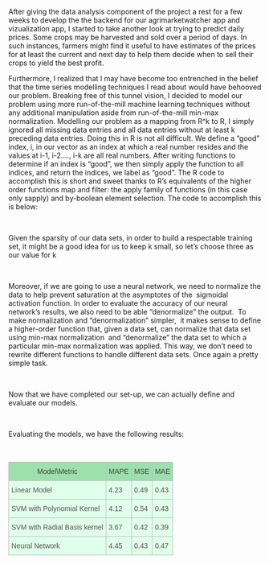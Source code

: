 
After giving the data analysis component of the project a rest for a few weeks to develop the the backend for our agrimarketwatcher app and vizualization app, I started to take another look at trying to predict daily prices. Some crops may be harvested and sold over a period of days. In such instances, farmers might find it useful to have estimates of the prices for at least the current and next day to help them decide when to sell their crops to yield the best profit.

Furthermore, I realized that I may have become too entrenched in the belief that the time series modelling techniques I read about would have behooved our problem. Breaking free of this tunnel vision, I decided to model our problem using more run-of-the-mill machine learning techniques without any additional manipulation aside from run-of-the-mill min-max normalization. Modelling our problem as a mapping from R^k to R, I simply ignored all missing data entries and all data entries without at least k preceding data entries. Doing this in R is not all difficult. We define a “good” index, i, in our vector as an index at which a real number resides and the values at i-1, i-2…., i-k are all real numbers. After writing functions to determine if an index is “good”, we then simply apply the function to all indices, and return the indices, we label as “good”. The R code to accomplish this is short and sweet thanks to R’s equivalents of the higher order functions map and filter: the apply family of functions (in this case only sapply) and by-boolean element selection. The code to accomplish this is below:

<div class="gist-for-robots"><script src="http://gist.github.com/9b13a9c99bf521c59dbd.js"></script></div> 

Given the sparsity of our data sets, in order to build a respectable training set, it might be a good idea for us to keep k small, so let’s choose three as our value for k

<div class="gist-for-robots"><script src="http://gist.github.com/93477a1cecc762be6cdd.js"></script></div> 

Moreover, if we are going to use a neural network, we need to normalize the data to help prevent saturation at the asymptotes of the  sigmoidal activation function. In order to evaluate the accuracy of our neural network’s results, we also need to be able “denormalize” the output.  To make normalization and “denormalization” simpler,  it makes sense to define a higher-order function that, given a data set, can normalize that data set using min-max normalization  and “denormalize” the data set to which a particular min-max normalization was applied. This way, we don’t need to rewrite different functions to handle different data sets. Once again a pretty simple task.

<div class="gist-for-robots"><script src="http://gist.github.com/b602ecdca8e3264afca4.js"></script></div> 

Now that we have completed our set-up, we can actually define and evaluate our models.

<div class="gist-for-robots"><script src="http://gist.github.com/ec9d222486e1f3887b19.js"></script></div> 

Evaluating the models, we have the following results:

 

<style type="text/css">
.tg  {border-collapse:collapse;border-spacing:0;border-color:#bbb;}
.tg td{font-family:Arial, sans-serif;font-size:14px;padding:10px 5px;border-style:solid;border-width:1px;overflow:hidden;word-break:normal;border-color:#bbb;color:#594F4F;background-color:#E0FFEB;}
.tg th{font-family:Arial, sans-serif;font-size:14px;font-weight:normal;padding:10px 5px;border-style:solid;border-width:1px;overflow:hidden;word-break:normal;border-color:#bbb;color:#493F3F;background-color:#9DE0AD;}
</style><table class="tg"><tbody><tr><th class="tg-031e">Model\Metric</th><th class="tg-031e">MAPE</th><th class="tg-031e">MSE</th><th class="tg-031e">MAE</th></tr><tr><td class="tg-031e">Linear Model</td><td class="tg-031e">4.23</td><td class="tg-031e">0.49</td><td class="tg-031e">0.43</td></tr><tr><td class="tg-031e">SVM with Polynomial Kernel</td><td class="tg-031e">4.12</td><td class="tg-031e">0.54</td><td class="tg-031e">0.43</td></tr><tr><td class="tg-031e">SVM with Radial Basis kernel</td><td class="tg-031e">3.67</td><td class="tg-031e">0.42</td><td class="tg-031e">0.39</td></tr><tr><td class="tg-031e">Neural Network</td><td class="tg-031e">4.45</td><td class="tg-031e">0.43</td><td class="tg-031e">0.47</td></tr></tbody></table>

